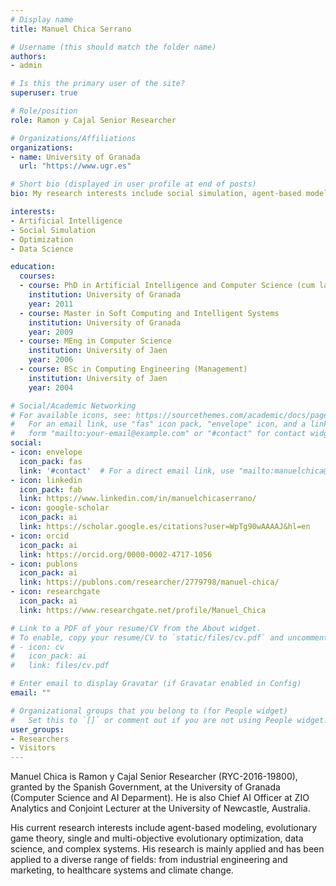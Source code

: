 ```yaml
---
# Display name
title: Manuel Chica Serrano

# Username (this should match the folder name)
authors:
- admin

# Is this the primary user of the site?
superuser: true

# Role/position
role: Ramon y Cajal Senior Researcher

# Organizations/Affiliations
organizations:
- name: University of Granada
  url: "https://www.ugr.es"

# Short bio (displayed in user profile at end of posts)
bio: My research interests include social simulation, agent-based modeling, evolutionary computation, and data science.

interests:
- Artificial Intelligence
- Social Simulation
- Optimization
- Data Science

education:
  courses:
  - course: PhD in Artificial Intelligence and Computer Science (cum laude)
    institution: University of Granada
    year: 2011
  - course: Master in Soft Computing and Intelligent Systems
    institution: University of Granada
    year: 2009
  - course: MEng in Computer Science
    institution: University of Jaen
    year: 2006
  - course: BSc in Computing Engineering (Management)
    institution: University of Jaen
    year: 2004

# Social/Academic Networking
# For available icons, see: https://sourcethemes.com/academic/docs/page-builder/#icons
#   For an email link, use "fas" icon pack, "envelope" icon, and a link in the
#   form "mailto:your-email@example.com" or "#contact" for contact widget.
social:
- icon: envelope
  icon_pack: fas
  link: '#contact'  # For a direct email link, use "mailto:manuelchica@ugr.es".
- icon: linkedin
  icon_pack: fab
  link: https://www.linkedin.com/in/manuelchicaserrano/
- icon: google-scholar
  icon_pack: ai
  link: https://scholar.google.es/citations?user=WpTg90wAAAAJ&hl=en
- icon: orcid
  icon_pack: ai
  link: https://orcid.org/0000-0002-4717-1056
- icon: publons
  icon_pack: ai
  link: https://publons.com/researcher/2779798/manuel-chica/
- icon: researchgate
  icon_pack: ai
  link: https://www.researchgate.net/profile/Manuel_Chica

# Link to a PDF of your resume/CV from the About widget.
# To enable, copy your resume/CV to `static/files/cv.pdf` and uncomment the lines below.
# - icon: cv
#   icon_pack: ai
#   link: files/cv.pdf

# Enter email to display Gravatar (if Gravatar enabled in Config)
email: ""

# Organizational groups that you belong to (for People widget)
#   Set this to `[]` or comment out if you are not using People widget.
user_groups:
- Researchers
- Visitors
---
```


Manuel Chica is Ramon y Cajal Senior Researcher (RYC-2016-19800), granted by the Spanish Government, at the University of Granada (Computer Science and AI Deparment). He is also Chief AI Officer at ZIO Analytics and Conjoint Lecturer at the University of Newcastle, Australia. 

His current research interests include agent-based modeling, evolutionary game theory, single and multi-objective evolutionary optimization, data science, and complex systems. His research is mainly applied and has been applied to a diverse range of fields: from industrial engineering and marketing, to healthcare systems and climate change.
